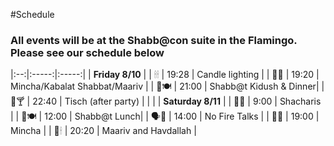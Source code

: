 #Schedule

### All events will be at the Shabb@con suite in the Flamingo. Please see our schedule below

|:--:|:-----:|:-----:|
| **Friday 8/10** |
| 🕯🕯 | 19:28 | Candle lighting |
| 🙏🙏 | 19:20 |  Mincha/Kabalat Shabbat/Maariv |
| 🍷🍽️ | 21:00 | Shabb@t Kidush & Dinner|
| 🍺🍸 | 22:40 | Tisch (after party) |
| |
| **Saturday 8/11** |
| 🙏🙏 | 9:00 |  Shacharis |
| 🍷🍽️ | 12:00 | Shabb@t Lunch|
| 🗣️📣 | 14:00 | No Fire Talks |
| 🙏🙏 | 19:00 |  Mincha |
| 🙏🕯 | 20:20 |  Maariv and Havdallah |
